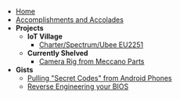 * [Home](/)
* [Accomplishments and Accolades](pages/accolades.md)
* __Projects__
  * __IoT Village__
    * [Charter/Spectrum/Ubee EU2251](writeups/iot-village/spectrum-eu2251/spectrum-eu2251.md)
  * __Currently Shelved__
    * [Camera Rig from Meccano Parts](writeups/camera-rig/meccanoid.md)
* __Gists__
  * [Pulling "Secret Codes" from Android Phones](gists/android-secret-codes.md)
  * [Reverse Engineering your BIOS](gists/re-your-bios.md)